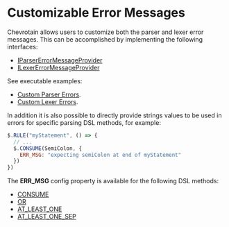 # Customizable Error Messages

Chevrotain allows users to customize both the parser and lexer error messages.
This can be accomplished by implementing the following interfaces:

- [IParserErrorMessageProvider](https://chevrotain.io/documentation/10_5_0/interfaces/IParserErrorMessageProvider.html)
- [ILexerErrorMessageProvider](https://chevrotain.io/documentation/10_5_0/interfaces/ILexerErrorMessageProvider.html)

See executable examples:

- [Custom Parser Errors](https://github.com/chevrotain/chevrotain/blob/master/examples/parser/custom_errors/custom_errors.js).
- [Custom Lexer Errors](https://github.com/chevrotain/chevrotain/blob/master/examples/lexer/custom_errors/custom_errors.js).

In addition it is also possible to directly provide strings values to be used in errors
for specific parsing DSL methods, for example:

```javascript
$.RULE("myStatement", () => {
  // ...
  $.CONSUME(SemiColon, {
    ERR_MSG: "expecting semiColon at end of myStatement"
  })
})
```

The **ERR_MSG** config property is available for the following DSL methods:

- [CONSUME](https://chevrotain.io/documentation/10_5_0/classes/CstParser.html#CONSUME)
- [OR](https://chevrotain.io/documentation/10_5_0/classes/CstParser.html#OR)
- [AT_LEAST_ONE](https://chevrotain.io/documentation/10_5_0/classes/CstParser.html#AT_LEAST_ONE)
- [AT_LEAST_ONE_SEP](https://chevrotain.io/documentation/10_5_0/classes/CstParser.html#AT_LEAST_ONE_SEP)
